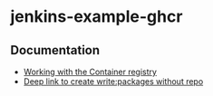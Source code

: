 # jenkins-example-ghcr

## Documentation

* [Working with the Container registry](https://docs.github.com/en/packages/working-with-a-github-packages-registry/working-with-the-container-registry)
* [Deep link to create write:packages without repo](https://github.com/settings/tokens/new?scopes=write:packages)